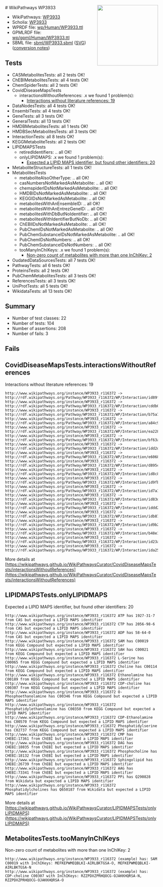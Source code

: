 <img style="float: right; width: 200px" src="../logo.png" />
# WikiPathways WP3933

* WikiPathways: [WP3933](https://identifiers.org/wikipathways:WP3933)
* Scholia: [WP3933](https://scholia.toolforge.org/wikipathways/WP3933)
* WPRDF file: [wp/Human/WP3933.ttl](../wp/Human/WP3933.ttl)
* GPMLRDF file: [wp/gpml/Human/WP3933.ttl](../wp/gpml/Human/WP3933.ttl)
* SBML file: [sbml/WP3933.sbml](../sbml/WP3933.sbml) ([SVG](../sbml/WP3933.svg)) ([conversion notes](../sbml/WP3933.txt))

## Tests
* CASMetabolitesTests: all 2 tests OK!
* ChEBIMetabolitesTests: all 4 tests OK!
* ChemSpiderTests: all 2 tests OK!
* CovidDiseaseMapsTests
    * interactionsWithoutReferences: .x we found 1 problem(s):
        * [Interactions without literature references: 19](#9701ccea)
* DataNodesTests: all 4 tests OK!
* EnsemblTests: all 4 tests OK!
* GeneTests: all 3 tests OK!
* GeneralTests: all 13 tests OK!
* HMDBMetabolitesTests: all 1 tests OK!
* HMDBSecMetabolitesTests: all 3 tests OK!
* InteractionTests: all 8 tests OK!
* KEGGMetaboliteTests: all 2 tests OK!
* LIPIDMAPSTests
    * retiredIdentifiers: .. all OK!
    * onlyLIPIDMAPS: .x we found 1 problem(s):
        * [Expected a LIPID MAPS identifier, but found other identifiers: 20](#d0bfb697)
* MetaboliteStructureTests: all 1 tests OK!
* MetabolitesTests
    * metaboliteAlsoOtherType: .. all OK!
    * casNumbersNotMarkedAsMetabolite: .. all OK!
    * chemspiderIDsNotMarkedAsMetabolite: .. all OK!
    * HMDBIDsNotMarkedAsMetabolite: .. all OK!
    * KEGGIDsNotMarkedAsMetabolite: .. all OK!
    * metabolitesWithAnEnsembleID: .. all OK!
    * metabolitesWithAnEntrezGeneID: .. all OK!
    * metabolitesWithDbButNoIdentifier: .. all OK!
    * metabolitesWithIdentifierButNoDb: .. all OK!
    * ChEBIIDsNotMarkedAsMetabolite: .. all OK!
    * PubChemIDsNotMarkedAsMetabolite: .. all OK!
    * PubChemSubstanceIDsNotMarkedAsMetabolite: .. all OK!
    * PubChemIDsNotNumbers: .. all OK!
    * PubChemSubstanceIDsNotNumbers: .. all OK!
    * tooManyInChIKeys: .x we found 1 problem(s):
        * [Non-zero count of metabolites with more than one InChIKey: 2](#a4e4037f)
* OudatedDataSourcesTests: all 7 tests OK!
* PathwayTests: all 6 tests OK!
* ProteinsTests: all 2 tests OK!
* PubChemMetabolitesTests: all 3 tests OK!
* ReferencesTests: all 3 tests OK!
* UniProtTests: all 5 tests OK!
* WikidataTests: all 13 tests OK!


## Summary

* Number of test classes: 22
* Number of tests: 104
* Number of assertions: 208
* Number of fails: 3

## Fails

<a name="9701ccea" />

## CovidDiseaseMapsTests.interactionsWithoutReferences

Interactions without literature references: 19
```
http://www.wikipathways.org/instance/WP3933_r116372 -> http://rdf.wikipathways.org/Pathway/WP3933_r116372/WP/Interaction/id89f85b6
http://www.wikipathways.org/instance/WP3933_r116372 -> http://rdf.wikipathways.org/Pathway/WP3933_r116372/WP/Interaction/cddb0
http://www.wikipathways.org/instance/WP3933_r116372 -> http://rdf.wikipathways.org/Pathway/WP3933_r116372/WP/Interaction/b75a7
http://www.wikipathways.org/instance/WP3933_r116372 -> http://rdf.wikipathways.org/Pathway/WP3933_r116372/WP/Interaction/a84c9
http://www.wikipathways.org/instance/WP3933_r116372 -> http://rdf.wikipathways.org/Pathway/WP3933_r116372/WP/Interaction/ea228
http://www.wikipathways.org/instance/WP3933_r116372 -> http://rdf.wikipathways.org/Pathway/WP3933_r116372/WP/Interaction/bf63a
http://www.wikipathways.org/instance/WP3933_r116372 -> http://rdf.wikipathways.org/Pathway/WP3933_r116372/WP/Interaction/idd2dc803e
http://www.wikipathways.org/instance/WP3933_r116372 -> http://rdf.wikipathways.org/Pathway/WP3933_r116372/WP/Interaction/e6068
http://www.wikipathways.org/instance/WP3933_r116372 -> http://rdf.wikipathways.org/Pathway/WP3933_r116372/WP/Interaction/d895c
http://www.wikipathways.org/instance/WP3933_r116372 -> http://rdf.wikipathways.org/Pathway/WP3933_r116372/WP/Interaction/id8c824058
http://www.wikipathways.org/instance/WP3933_r116372 -> http://rdf.wikipathways.org/Pathway/WP3933_r116372/WP/Interaction/id9fbc963a
http://www.wikipathways.org/instance/WP3933_r116372 -> http://rdf.wikipathways.org/Pathway/WP3933_r116372/WP/Interaction/id7a191428
http://www.wikipathways.org/instance/WP3933_r116372 -> http://rdf.wikipathways.org/Pathway/WP3933_r116372/WP/Interaction/id83d92e91
http://www.wikipathways.org/instance/WP3933_r116372 -> http://rdf.wikipathways.org/Pathway/WP3933_r116372/WP/Interaction/iddd2951f5
http://www.wikipathways.org/instance/WP3933_r116372 -> http://rdf.wikipathways.org/Pathway/WP3933_r116372/WP/Interaction/idb87590ce
http://www.wikipathways.org/instance/WP3933_r116372 -> http://rdf.wikipathways.org/Pathway/WP3933_r116372/WP/Interaction/id9b21a8c3
http://www.wikipathways.org/instance/WP3933_r116372 -> http://rdf.wikipathways.org/Pathway/WP3933_r116372/WP/Interaction/b48e1
http://www.wikipathways.org/instance/WP3933_r116372 -> http://rdf.wikipathways.org/Pathway/WP3933_r116372/WP/Interaction/id23aa80e2
http://www.wikipathways.org/instance/WP3933_r116372 -> http://rdf.wikipathways.org/Pathway/WP3933_r116372/WP/Interaction/ida25be2e6
```

More details at [https://wikipathways.github.io/WikiPathwaysCurator/CovidDiseaseMapsTests/interactionsWithoutReferences](https://wikipathways.github.io/WikiPathwaysCurator/CovidDiseaseMapsTests/interactionsWithoutReferences)

<a name="d0bfb697" />

## LIPIDMAPSTests.onlyLIPIDMAPS

Expected a LIPID MAPS identifier, but found other identifiers: 20
```
http://www.wikipathways.org/instance/WP3933_r116372 ATP has 1927-31-7 from CAS but expected a LIPID MAPS identifier
http://www.wikipathways.org/instance/WP3933_r116372 CTP has 2056-98-6 from CAS but expected a LIPID MAPS identifier
http://www.wikipathways.org/instance/WP3933_r116372 ADP has 58-64-0 from CAS but expected a LIPID MAPS identifier
http://www.wikipathways.org/instance/WP3933_r116372 SAM has C00019 from KEGG Compound but expected a LIPID MAPS identifier
http://www.wikipathways.org/instance/WP3933_r116372 SAH has C00021 from KEGG Compound but expected a LIPID MAPS identifier
http://www.wikipathways.org/instance/WP3933_r116372 L-Serine has C00065 from KEGG Compound but expected a LIPID MAPS identifier
http://www.wikipathways.org/instance/WP3933_r116372 Choline has C00114 from KEGG Compound but expected a LIPID MAPS identifier
http://www.wikipathways.org/instance/WP3933_r116372 Ethanolamine has C00189 from KEGG Compound but expected a LIPID MAPS identifier
http://www.wikipathways.org/instance/WP3933_r116372 CDP-choline has C00307 from KEGG Compound but expected a LIPID MAPS identifier
http://www.wikipathways.org/instance/WP3933_r116372 O-Phosphoethanolamine has C00346 from KEGG Compound but expected a LIPID MAPS identifier
http://www.wikipathways.org/instance/WP3933_r116372 Phosphatidylethanolamine has C00350 from KEGG Compound but expected a LIPID MAPS identifier
http://www.wikipathways.org/instance/WP3933_r116372 CDP-Ethanolamine has C00570 from KEGG Compound but expected a LIPID MAPS identifier
http://www.wikipathways.org/instance/WP3933_r116372 Phosphatidylserine has C02737 from KEGG Compound but expected a LIPID MAPS identifier
http://www.wikipathways.org/instance/WP3933_r116372 CMP has CHEBI:17361 from ChEBI but expected a LIPID MAPS identifier
http://www.wikipathways.org/instance/WP3933_r116372 DAG has CHEBI:18035 from ChEBI but expected a LIPID MAPS identifier
http://www.wikipathways.org/instance/WP3933_r116372 Phosphocholine has CHEBI:18132 from ChEBI but expected a LIPID MAPS identifier
http://www.wikipathways.org/instance/WP3933_r116372 Sphingolipid has CHEBI:26739 from ChEBI but expected a LIPID MAPS identifier
http://www.wikipathways.org/instance/WP3933_r116372 AAG has CHEBI:73341 from ChEBI but expected a LIPID MAPS identifier
http://www.wikipathways.org/instance/WP3933_r116372 PPi has Q290828 from Wikidata but expected a LIPID MAPS identifier
http://www.wikipathways.org/instance/WP3933_r116372 Phosphatidylcholines has Q650187 from Wikidata but expected a LIPID MAPS identifier
```

More details at [https://wikipathways.github.io/WikiPathwaysCurator/LIPIDMAPSTests/onlyLIPIDMAPS](https://wikipathways.github.io/WikiPathwaysCurator/LIPIDMAPSTests/onlyLIPIDMAPS)

<a name="a4e4037f" />

## MetabolitesTests.tooManyInChIKeys

Non-zero count of metabolites with more than one InChIKey: 2
```
http://www.wikipathways.org/instance/WP3933_r116372 (example) has: SAM C00019 with InChIKeys: MEFKEPWMEQBLKI-AIRLBKTGSA-O, MEFKEPWMEQBLKI-AIRLBKTGSA-N
http://www.wikipathways.org/instance/WP3933_r116372 (example) has: CDP-choline C00307 with InChIKeys: RZZPDXZPRHQOCG-OJAKKHQRSA-N, RZZPDXZPRHQOCG-OJAKKHQRSA-O
```

